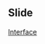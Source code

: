 ## Slide

[Interface](https://docs.google.com/presentation/d/1k5syUGWVoY8yJ2cDLHwhrR0kDBUUG5Ay/edit#slide=id.p118)
